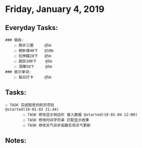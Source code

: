 # Friday, January 4, 2019

## Everyday Tasks:
    ### 锻炼:
        ☐ 跑步三圈     @5m
        ☐ 俯卧撑40下   @10m
        ☐ 拉伸腿20下   @5m
        ☐ 跳跃100下    @5m
        ☐ 深蹲50下     @5m
    ### 扇贝单词:
        ☐ 每日打卡     @5m

## Tasks:
    
    ☐ TASK 完成聪哥的网页项目                                                        @started(19-01-03 21:44) 
            ☐ TASK 修改显示侧边栏 接入数据 @started(19-01-04 12:00)
            ☐ TASK 修改时间字符串 匹配显示效果
            ☐ TASK 修改天气异步函数实现天气更新
## Notes:

